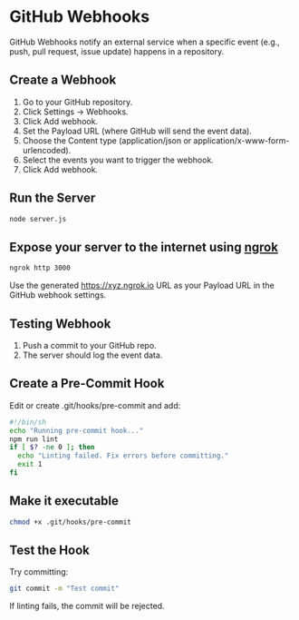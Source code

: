 # GitHub Webhooks

GitHub Webhooks notify an external service when a specific event (e.g., push, pull request, issue update) happens in a repository.

## Create a Webhook

1. Go to your GitHub repository.
2. Click Settings → Webhooks.
3. Click Add webhook.
4. Set the Payload URL (where GitHub will send the event data).
5. Choose the Content type (application/json or application/x-www-form-urlencoded).
6. Select the events you want to trigger the webhook.
7. Click Add webhook.

## Run the Server

```bash
node server.js
```

## Expose your server to the internet using [ngrok](https://ngrok.com/docs/getting-started/)

```bash
ngrok http 3000
```

Use the generated <https://xyz.ngrok.io> URL as your Payload URL in the GitHub webhook settings.
## Testing Webhook
1. Push a commit to your GitHub repo.
2. The server should log the event data.

## Create a Pre-Commit Hook

Edit or create .git/hooks/pre-commit and add:

```bash
#!/bin/sh
echo "Running pre-commit hook..."
npm run lint
if [ $? -ne 0 ]; then
  echo "Linting failed. Fix errors before committing."
  exit 1
fi
```

## Make it executable

```bash
chmod +x .git/hooks/pre-commit
```

## Test the Hook

Try committing:

```bash
git commit -m "Test commit"
```

If linting fails, the commit will be rejected.
